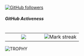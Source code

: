 [![GitHub followers](https://img.shields.io/github/followers/AllenFang.svg?style=social&label=Followers)](https://github.com/AllenFang?tab=followers)
##### GitHub Activeness
<!--- stats & Trophy (start) -->
<p align="left">
  <!--- stats (start) -->
<table align="left">
<tr border="none">
<td width="50%" align="center">
  <img  align="center"  src="https://github-readme-stats.vercel.app/api?username=AllenFang&theme=juicyfresh&show_icons=true&no-bg=true" />
</td>

<td width="50%" align="center">

  <img align="center"  title="🔥 Get streak stats for your profile at git.io/streak-stats" alt="Mark streak" src="https://github-readme-streak-stats.herokuapp.com/?user=AllenFang&theme=juicyfresh&hide_border=false&no-bg=true" /> 
  
  </td>
</tr>
</table>
<!--- stats (end) -->

<!--- trophy (start) -->
<div align=left>
  <a href="https://github.com/ryo-ma/github-profile-trophy" title="Go to Source">
      <img align="left"  src="https://github-profile-trophy.vercel.app/?username=AllenFang&theme=juicyfresh&no-bg=true" alt="TROPHY" />
    </a>
</div>
<!--- trophy (start) -->


</p>        
<!--- stats (end) -->
